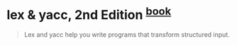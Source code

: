 # lex & yacc, 2nd Edition <sup>[book]</sup>

> Lex and yacc help you write programs that transform structured input.


  [book]: http://shop.oreilly.com/product/9781565920002.do
